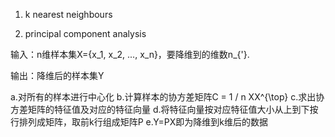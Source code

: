 1. k nearest neighbours

2. principal component analysis 

输入：n维样本集X={x_1, x_2, ..., x_n}，要降维到的维数n_{'}.

输出：降维后的样本集Y

a.对所有的样本进行中心化
b.计算样本的协方差矩阵C = 1 / n XX^{\top}
c.求出协方差矩阵的特征值及对应的特征向量
d.将特征向量按对应特征值大小从上到下按行排列成矩阵，取前k行组成矩阵P
e.Y=PX即为降维到k维后的数据
